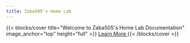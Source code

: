 ```yaml
---
title: Zaba505's Home Lab
---
```



{{< blocks/cover title="Welcome to Zaba505's Home Lab Documentation" image_anchor="top" height="full" >}}
<a class="btn btn-lg btn-primary me-3 mb-4" href="/infra/docs/overview">
  Learn More <i class="fas fa-arrow-alt-circle-right ms-2"></i>
</a>
{{< /blocks/cover >}}